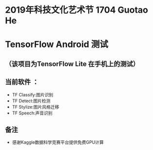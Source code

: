 # 2019年科技文化艺术节 1704 Guotao He

# TensorFlow Android 测试
## （该项目为TensorFlow Lite 在手机上的测试）
## 当前软件 ：
- TF Classify:图片识别
- TF Detect:图片检测
- TF Stylize:图片风格迁移
- TF Speech:声音识别

## 备注
- 感谢Kaggle数据科学竞赛平台提供免费GPU计算
